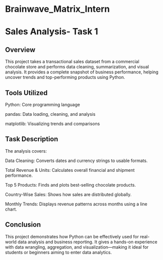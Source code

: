 # Brainwave_Matrix_Intern
# Sales Analysis- Task 1 
## Overview
This project takes a transactional sales dataset from a commercial chocolate store and performs data cleaning, summarization, and visual analysis. It provides a complete snapshot of business performance, helping uncover trends and top-performing products using Python.
## Tools Utilized
Python: Core programming language

pandas: Data loading, cleaning, and analysis

matplotlib: Visualizing trends and comparisons

## Task Description
The analysis covers:

Data Cleaning: Converts dates and currency strings to usable formats.

Total Revenue & Units: Calculates overall financial and shipment performance.

Top 5 Products: Finds and plots best-selling chocolate products.

Country-Wise Sales: Shows how sales are distributed globally.

Monthly Trends: Displays revenue patterns across months using a line chart.

## Conclusion
This project demonstrates how Python can be effectively used for real-world data analysis and business reporting. It gives a hands-on experience with data wrangling, aggregation, and visualization—making it ideal for students or beginners aiming to enter data analytics.

